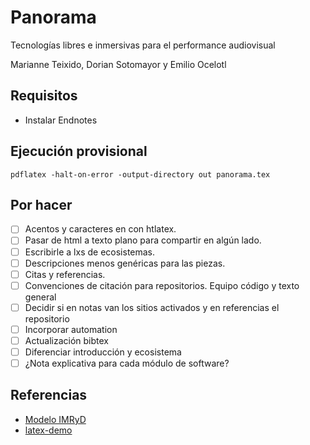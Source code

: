 # Panorama

Tecnologías libres e inmersivas para el performance audiovisual

Marianne Teixido, Dorian Sotomayor y Emilio Ocelotl 

## Requisitos

- Instalar Endnotes

## Ejecución provisional

`pdflatex -halt-on-error -output-directory out panorama.tex`

## Por hacer

- [ ] Acentos y caracteres en con htlatex. 
- [ ] Pasar de html a texto plano para compartir en algún lado.
- [ ] Escribirle a lxs de ecosistemas.
- [ ] Descripciones menos genéricas para las piezas. 
- [ ] Citas y referencias.
- [ ] Convenciones de citación para repositorios. Equipo código y texto general 
- [ ] Decidir si en notas van los sitios activados y en referencias el repositorio 
- [ ] Incorporar automation 
- [ ] Actualización bibtex
- [ ] Diferenciar introducción y ecosistema 
- [ ] ¿Nota explicativa para cada módulo de software? 

## Referencias

- [Modelo IMRyD](https://www.lluiscodina.com/modelo-imryd) 
- [latex-demo](https://github.com/rexmalebka/latex-demo) 
